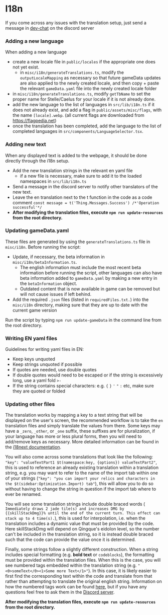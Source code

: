 # I18n

If you come across any issues with the translation setup, just send a message
in [dev-chat](https://discord.com/channels/800607517074784256/1198367043167195246) on the discord server

### Adding a new language

When adding a new language

- create a new locale file in `public/locales` if the appropriate one does not yet exist.
    - in `misc/i18n/generateTranslations.ts`, modify the `outputLocaleMapping` as necessary so that future gameData
      updates are also applied to the newly created locale, and then copy + paste the relevant `gameData.yaml` file into
      the newly created locale folder
- in `misc/i18n/generateTranslations.ts`, modify `getTbName` to set the proper name for Stelle/Caelus for your locale if
  it is not already done.
- add the new language to the list of languages in `src/lib/i18n.ts` if it does not already exist, and add a flag in
  `public/assets/misc/flags`, with the name `[locale].webp`. (all current flags are downloaded
  from https://flagpedia.net)
- once the translation has been completed, add the language to the list of completed languages in
  `src/components/LanguageSelector.tsx`.

### Adding new text

When any displayed text is added to the webpage, it should be done directly through the i18n setup.

- Add the new translation strings in the relevant en yaml file
    - if a new file is necessary, make sure to add it to the loaded namespaces in `src/lib/i18n.ts`
- Send a message in the discord server to notify other translators of the new text.
- Leave the en translation next to the t function in the code as a code comment
  `const message = t('Thing.Messages.Success') /*'Operation successful'*/`
- **After modifying the translation files, execute `npm run update-resources` from the root directory.**

### Updating gameData.yaml

These files are generated by using the `generateTranslations.ts` file in `misc/i18n`.
Before running the script:

- Update, if necessary, the beta information in `misc/i18n/betaInformation.ts`.
    - The english information must include the most recent beta information before running the script, other languages
      can also have beta information added to `gameData.yaml` by making a new entry in the `betaInformation` object.
    - Outdated content that is now available in game can be removed but will not cause issues if left behind.
- Add the required `.json` files (listed in `requiredFiles.txt.`) into the `misc/i18n` directory, making sure that they
  are up to date with the current game version

Run the script by typing `npm run update-gameData` in the command line from the root directory.

### Writing EN yaml files

Guidelines for writing yaml files in EN:

* Keep keys unquoted
* Keep strings unquoted if possible
* If quotes are needed, use double quotes
* If double quotes would need to be escaped or if the string is excessively long, use a yaml fold `>-`
* If the string contains special characters: e.g. `{` `}` `'` `"` `:` etc, make sure they are quoted or folded

### Updating other files

The translation works by mapping a key to a text string that will be displayed on the user's screen, the recommended
workflow is to take the `en` translation files and simply translate the values from there. Some keys may have a `_zero`,
`_other`, or `_one` suffix, these suffixes are for pluralization, if your language has more or less plural forms, then
you will need to add/remove keys as necessary. More detailed information can be found in
the [i18next documentation](https://react.i18next.com/).

You will also come across some translations that look like the following:
`"key": "valueTextPart1 $t(namespace:key, {options}) valueTextPart2"`, this is used to reference an already existing
translation within a translation string, e.g. you may want to refer to the name of the import tab within one of your
strings (`"key": "you can import your relics and characters in the $t(sidebar:Optimization.Import) tab"`), this will
allow you to do so without having to change the string in question if the import tab where to ever be renamed.

You will see some translation strings include double braced words (
`Immediately draws 2 jade tile(s) and increases DMG by {{skillStackDmg}}% until the end of the current turn. This effect can stack up to 4 time(s).`),
this is used for interpolation, i.e. when the translation includes a dynamic value that must be provided by the code.
Here skillStackDmg will depend on Qingque's eidolon level, so the number can't be included in the translation string, so
it is instead double braced such that the code can provide the value once it is determined.

Finally, some strings follow a slightly different construction. When a string includes special formatting (e.g. **bold
text** or `codeblocks`), the formatting must be provided within the translation files. When this is the case, you will
see numbered tags embedded within the translation string (e.g. `"<0>someText</0><1>Some more Text</1>"`). In this case,
it is likely easier to first find the corresponding text within the code and translate from that rather than attempting
to translate the original english string. Information on how the numbered tags work can be
found [here](https://react.i18next.com/latest/trans-component), but if you have any questions feel free to ask them in
the [Discord server](https://discord.gg/YHCCaXEhfV).

**After modifying the translation files, execute `npm run update-resources` from the root directory.**
